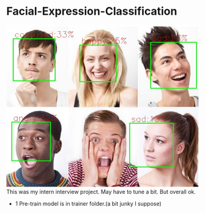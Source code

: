 # Facial-Expression-Classification

![](test1_Out.jpg)
</br>This was my intern interview project.
May have to tune a bit.
But overall ok.

- 1 Pre-train model is in trainer folder.(a bit junky I suppose)
